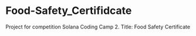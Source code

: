 # Food-Safety_Certifidcate

Project for competition Solana Coding Camp 2.
Title: Food Safety Certificate